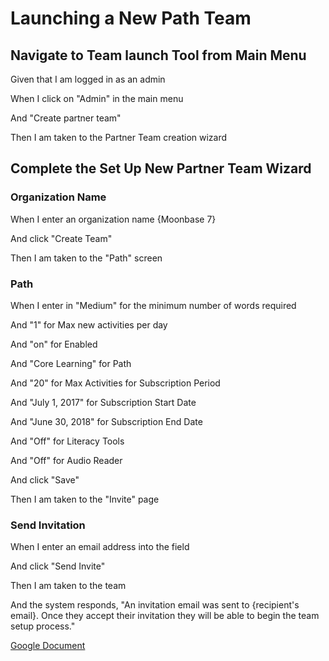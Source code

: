 # Launching a New Path Team

## Navigate to Team launch Tool from Main Menu

Given that I am logged in as an admin

When I click on "Admin" in the main menu

And "Create partner team"

Then I am taken to the Partner Team creation wizard

## Complete the Set Up New Partner Team Wizard

### Organization Name

When I enter an organization name {Moonbase 7}

And click "Create Team"

Then I am taken to the "Path" screen

### Path

When I enter in "Medium" for the minimum number of words required

And "1" for Max new activities per day

And "on" for Enabled

And "Core Learning" for Path

And "20" for Max Activities for Subscription Period

And "July 1, 2017" for Subscription Start Date

And "June 30, 2018" for Subscription End Date

And "Off" for Literacy Tools

And "Off" for Audio Reader

And click "Save"

Then I am taken to the "Invite" page

### Send Invitation

When I enter an email address into the field

And click "Send Invite"

Then I am taken to the team

And the system responds, "An invitation email was sent to {recipient's email}. Once they accept their invitation they will be able to begin the team setup process."

[Google Document](https://docs.google.com/document/d/1H9qx8fT7c6rxnEph4uydVgumA_u7leh-zxz4Dt2tL2g/edit?usp=sharing)
